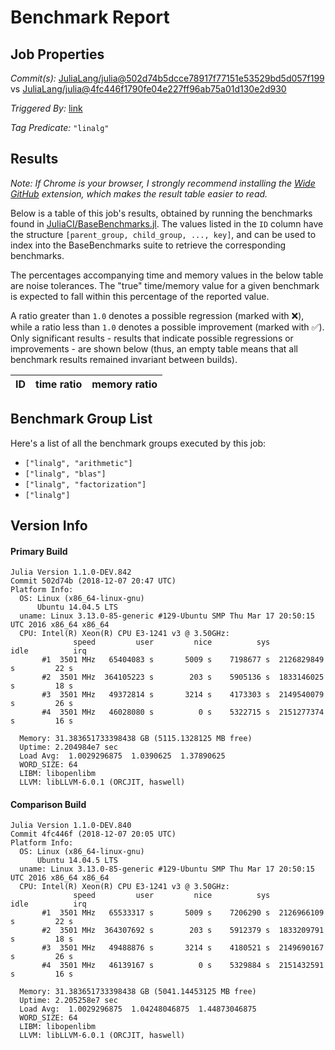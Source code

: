 # Benchmark Report

## Job Properties

*Commit(s):* [JuliaLang/julia@502d74b5dcce78917f77151e53529bd5d057f199](https://github.com/JuliaLang/julia/commit/502d74b5dcce78917f77151e53529bd5d057f199) vs [JuliaLang/julia@4fc446f1790fe04e227ff96ab75a01d130e2d930](https://github.com/JuliaLang/julia/commit/4fc446f1790fe04e227ff96ab75a01d130e2d930)

*Triggered By:* [link](https://github.com/JuliaLang/julia/pull/30266#issuecomment-445361207)

*Tag Predicate:* `"linalg"`

## Results

*Note: If Chrome is your browser, I strongly recommend installing the [Wide GitHub](https://chrome.google.com/webstore/detail/wide-github/kaalofacklcidaampbokdplbklpeldpj?hl=en)
extension, which makes the result table easier to read.*

Below is a table of this job's results, obtained by running the benchmarks found in
[JuliaCI/BaseBenchmarks.jl](https://github.com/JuliaCI/BaseBenchmarks.jl). The values
listed in the `ID` column have the structure `[parent_group, child_group, ..., key]`,
and can be used to index into the BaseBenchmarks suite to retrieve the corresponding
benchmarks.

The percentages accompanying time and memory values in the below table are noise tolerances. The "true"
time/memory value for a given benchmark is expected to fall within this percentage of the reported value.

A ratio greater than `1.0` denotes a possible regression (marked with :x:), while a ratio less
than `1.0` denotes a possible improvement (marked with :white_check_mark:). Only significant results - results
that indicate possible regressions or improvements - are shown below (thus, an empty table means that all
benchmark results remained invariant between builds).

| ID | time ratio | memory ratio |
|----|------------|--------------|

## Benchmark Group List

Here's a list of all the benchmark groups executed by this job:

- `["linalg", "arithmetic"]`
- `["linalg", "blas"]`
- `["linalg", "factorization"]`
- `["linalg"]`

## Version Info

#### Primary Build

```
Julia Version 1.1.0-DEV.842
Commit 502d74b (2018-12-07 20:47 UTC)
Platform Info:
  OS: Linux (x86_64-linux-gnu)
      Ubuntu 14.04.5 LTS
  uname: Linux 3.13.0-85-generic #129-Ubuntu SMP Thu Mar 17 20:50:15 UTC 2016 x86_64 x86_64
  CPU: Intel(R) Xeon(R) CPU E3-1241 v3 @ 3.50GHz: 
              speed         user         nice          sys         idle          irq
       #1  3501 MHz   65404083 s       5009 s    7198677 s  2126829849 s         22 s
       #2  3501 MHz  364105223 s        203 s    5905136 s  1833146025 s         18 s
       #3  3501 MHz   49372814 s       3214 s    4173303 s  2149540079 s         26 s
       #4  3501 MHz   46028080 s          0 s    5322715 s  2151277374 s         16 s
       
  Memory: 31.383651733398438 GB (5115.1328125 MB free)
  Uptime: 2.204984e7 sec
  Load Avg:  1.0029296875  1.0390625  1.37890625
  WORD_SIZE: 64
  LIBM: libopenlibm
  LLVM: libLLVM-6.0.1 (ORCJIT, haswell)

```

#### Comparison Build

```
Julia Version 1.1.0-DEV.840
Commit 4fc446f (2018-12-07 20:05 UTC)
Platform Info:
  OS: Linux (x86_64-linux-gnu)
      Ubuntu 14.04.5 LTS
  uname: Linux 3.13.0-85-generic #129-Ubuntu SMP Thu Mar 17 20:50:15 UTC 2016 x86_64 x86_64
  CPU: Intel(R) Xeon(R) CPU E3-1241 v3 @ 3.50GHz: 
              speed         user         nice          sys         idle          irq
       #1  3501 MHz   65533317 s       5009 s    7206290 s  2126966109 s         22 s
       #2  3501 MHz  364307692 s        203 s    5912379 s  1833209791 s         18 s
       #3  3501 MHz   49488876 s       3214 s    4180521 s  2149690167 s         26 s
       #4  3501 MHz   46139167 s          0 s    5329884 s  2151432591 s         16 s
       
  Memory: 31.383651733398438 GB (5041.14453125 MB free)
  Uptime: 2.205258e7 sec
  Load Avg:  1.0029296875  1.04248046875  1.44873046875
  WORD_SIZE: 64
  LIBM: libopenlibm
  LLVM: libLLVM-6.0.1 (ORCJIT, haswell)

```
